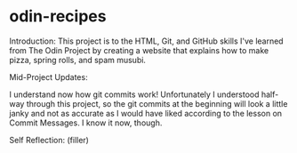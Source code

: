 # odin-recipes
Introduction:
This project is to the HTML, Git, and GitHub skills I've learned from The Odin Project by creating a website that explains how to make pizza, spring rolls, and spam musubi. 

Mid-Project Updates: 

I understand now how git commits work! Unfortunately I understood half-way through this project, so the git commits at the beginning will look a little janky and not as accurate as I would have liked according to the lesson on Commit Messages. I know it now, though. 



Self Reflection:
(filler)
